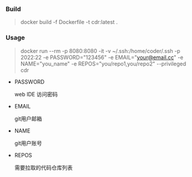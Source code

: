 ### Build 

> docker build -f Dockerfile -t cdr:latest .

### Usage

>  docker run --rm -p 8080:8080 -it -v ~/.ssh:/home/coder/.ssh -p 2022:22 -e PASSWORD="123456" -e EMAIL="your@email.cc" -e NAME="you_name" -e REPOS="you/repo1,you/repo2" --privileged cdr

- PASSWORD

  web IDE 访问密码
- EMAIL

  git用户邮箱
- NAME 

  git用户账号
- REPOS

  需要拉取的代码仓库列表